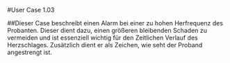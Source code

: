 #User Case 1.03 

##Dieser Case beschreibt einen Alarm bei einer zu hohen Herfrequenz des Probanten. 
Dieser dient dazu, einen größeren bleibenden Schaden zu vermeiden und ist essenziell wichtig für den Zeitlichen Verlauf 
des Herzschlages. Zusätzlich dient er als Zeichen, wie seht der Proband angestrengt ist. 
